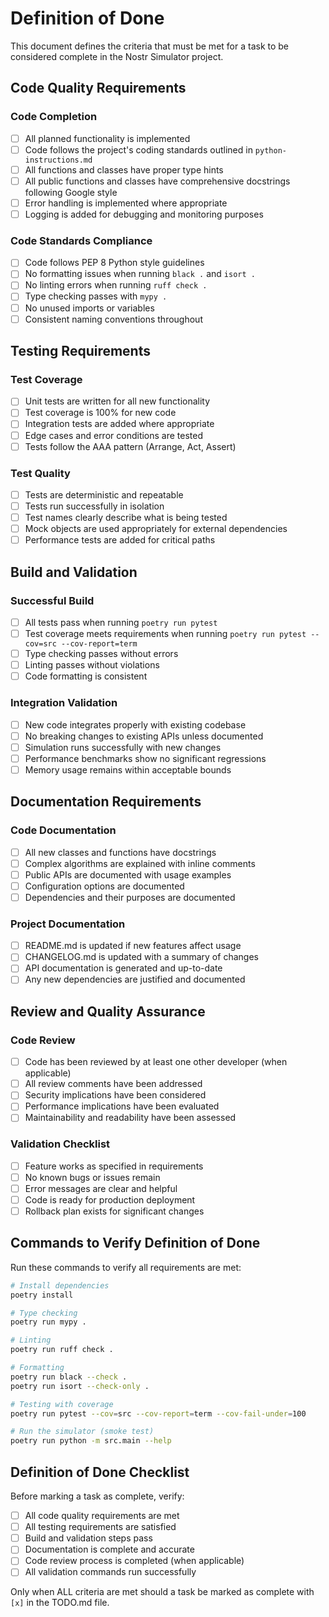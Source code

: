 # Definition of Done

This document defines the criteria that must be met for a task to be considered complete in the Nostr Simulator project.

## Code Quality Requirements

### Code Completion

- [ ] All planned functionality is implemented
- [ ] Code follows the project's coding standards outlined in `python-instructions.md`
- [ ] All functions and classes have proper type hints
- [ ] All public functions and classes have comprehensive docstrings following Google style
- [ ] Error handling is implemented where appropriate
- [ ] Logging is added for debugging and monitoring purposes

### Code Standards Compliance

- [ ] Code follows PEP 8 Python style guidelines
- [ ] No formatting issues when running `black .` and `isort .`
- [ ] No linting errors when running `ruff check .`
- [ ] Type checking passes with `mypy .`
- [ ] No unused imports or variables
- [ ] Consistent naming conventions throughout

## Testing Requirements

### Test Coverage

- [ ] Unit tests are written for all new functionality
- [ ] Test coverage is 100% for new code
- [ ] Integration tests are added where appropriate
- [ ] Edge cases and error conditions are tested
- [ ] Tests follow the AAA pattern (Arrange, Act, Assert)

### Test Quality

- [ ] Tests are deterministic and repeatable
- [ ] Tests run successfully in isolation
- [ ] Test names clearly describe what is being tested
- [ ] Mock objects are used appropriately for external dependencies
- [ ] Performance tests are added for critical paths

## Build and Validation

### Successful Build

- [ ] All tests pass when running `poetry run pytest`
- [ ] Test coverage meets requirements when running `poetry run pytest --cov=src --cov-report=term`
- [ ] Type checking passes without errors
- [ ] Linting passes without violations
- [ ] Code formatting is consistent

### Integration Validation

- [ ] New code integrates properly with existing codebase
- [ ] No breaking changes to existing APIs unless documented
- [ ] Simulation runs successfully with new changes
- [ ] Performance benchmarks show no significant regressions
- [ ] Memory usage remains within acceptable bounds

## Documentation Requirements

### Code Documentation

- [ ] All new classes and functions have docstrings
- [ ] Complex algorithms are explained with inline comments
- [ ] Public APIs are documented with usage examples
- [ ] Configuration options are documented
- [ ] Dependencies and their purposes are documented

### Project Documentation

- [ ] README.md is updated if new features affect usage
- [ ] CHANGELOG.md is updated with a summary of changes
- [ ] API documentation is generated and up-to-date
- [ ] Any new dependencies are justified and documented

## Review and Quality Assurance

### Code Review

- [ ] Code has been reviewed by at least one other developer (when applicable)
- [ ] All review comments have been addressed
- [ ] Security implications have been considered
- [ ] Performance implications have been evaluated
- [ ] Maintainability and readability have been assessed

### Validation Checklist

- [ ] Feature works as specified in requirements
- [ ] No known bugs or issues remain
- [ ] Error messages are clear and helpful
- [ ] Code is ready for production deployment
- [ ] Rollback plan exists for significant changes

## Commands to Verify Definition of Done

Run these commands to verify all requirements are met:

```bash
# Install dependencies
poetry install

# Type checking
poetry run mypy .

# Linting
poetry run ruff check .

# Formatting
poetry run black --check .
poetry run isort --check-only .

# Testing with coverage
poetry run pytest --cov=src --cov-report=term --cov-fail-under=100

# Run the simulator (smoke test)
poetry run python -m src.main --help
```

## Definition of Done Checklist

Before marking a task as complete, verify:

- [ ] All code quality requirements are met
- [ ] All testing requirements are satisfied
- [ ] Build and validation steps pass
- [ ] Documentation is complete and accurate
- [ ] Code review process is completed (when applicable)
- [ ] All validation commands run successfully

Only when ALL criteria are met should a task be marked as complete with `[x]` in the TODO.md file.
